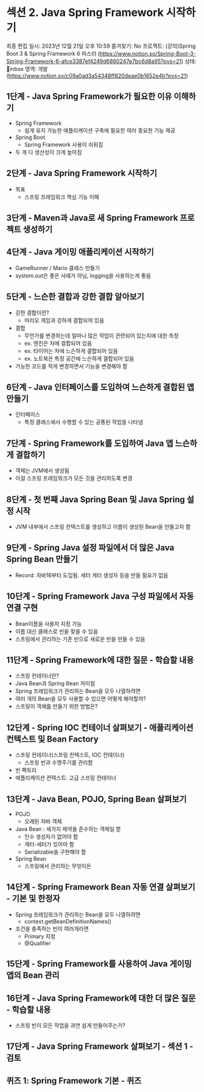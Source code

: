 # 섹션 2. Java Spring Framework 시작하기

최종 편집 일시: 2023년 12월 21일 오후 10:59
즐겨찾기: No
프로젝트: (강의)Spring Boot 3 & Spring Framework 6 마스터 (https://www.notion.so/Spring-Boot-3-Spring-Framework-6-afce3387ef4249d6860247e7bc6d8a95?pvs=21)
상태: inbox
영역: 개발 (https://www.notion.so/c09a0ad3a54348ff820deae0b1652e4b?pvs=21)

## 1단계 - Java Spring Framework가 필요한 이유 이해하기

- Spring Framework
    - 쉽게 유지 가능한 애플리케이션 구축에 필요한 여러 중요한 기능 제공
- Spring Boot
    - Spring Framework 사용이 쉬워짐
- 두 개 다 생산성이 크게 높아짐

## 2단계 - Java Spring Framework 시작하기

- 목표
    - 스프링 프레임워크 핵심 기능 이해

## 3단계 - Maven과 Java로 새 Spring Framework 프로젝트 생성하기

## 4단계 - Java 게이밍 애플리케이션 시작하기

- GameRunner / Mario 클래스 만들기
- system.out은 좋은 사례가 아님, logging을 사용하는게 좋음

## 5단계 - 느슨한 결합과 강한 결합 알아보기

- 강한 결합이란?
    - 마리오 게임과 강하게 결합되어 있음
- 결합
    - 무언가를 변경하는데 얼마나 많은 작업이 관련되어 있는지에 대한 측정
    - ex. 엔진은 차에 결합되어 있음
    - ex. 타이어는 차에 느슨하게 결합되어 있음
    - ex. 노트북은 특정 공간에 느슨하게 결합되어 있음
- 가능한 코드를 적게 변경하면서 기능을 변경해야 함

## 6단계 - Java 인터페이스를 도입하여 느슨하게 결합된 앱 만들기

- 인터페이스
    - 특정 클래스에서 수행할 수 있는 공통된 작업을 나타냄

## 7단계 - Spring Framework를 도입하여 Java 앱 느슨하게 결합하기

- 객체는 JVM에서 생성됨
- 이걸 스프링 프레임워크가 모든 것을 관리하도록 변경

## 8단계 - 첫 번째 Java Spring Bean 및 Java Spring 설정 시작

- JVM 내부에서 스프링 컨텍스트를 생성하고 이름이 생성된 Bean을 만들고자 함

## 9단계 - Spring Java 설정 파일에서 더 많은 Java Spring Bean 만들기

- Record: 자바16부터 도입됨. 세터 게터 생성자 등을 만들 필요가 없음

## 10단계 - Spring Framework Java 구성 파일에서 자동 연결 구현

- Bean이름을 사용자 지정 가능
- 이름 대신 클래스로 빈을 찾을 수 있음
- 스프링에서 관리하는 기존 빈으로 새로운 빈을 만들 수 있음

## 11단계 - Spring Framework에 대한 질문 - 학습할 내용

- 스프링 컨테이너란?
- Java Bean과 Spring Bean 차이점
- Spring 프레임워크가 관리하는 Bean을 모두 나열하려면
- 여러 개의 Bean을 모두 사용할 수 있으면 어떻게 해야할까?
- 스프링이 객체를 만들기 위한 방법은?

## 12단계 - Spring IOC 컨테이너 살펴보기 - 애플리케이션 컨텍스트 및 Bean Factory

- 스프링 컨테이너(스프링 컨텍스트, IOC 컨테이너)
    - 스프링 빈과 수명주기를 관리함
- 빈 팩토리
- 애플리케이션 컨텍스트: 고급 스프링 컨테이너

## 13단계 - Java Bean, POJO, Spring Bean 살펴보기

- POJO
    - 오래된 자바 객체
- Java Bean : 세가지 제약을 준수하는 객체일 뿐
    - 인수 생성자가 없어야 함
    - 게터-세터가 있어야 함
    - Serializable을 구현해야 함
- Spring Bean
    - 스프링에서 관리하는 무엇이든

## 14단계 - Spring Framework Bean 자동 연결 살펴보기 - 기본 및 한정자

- Spring 프레임워크가 관리하는 Bean을 모두 나열하려면
    - context.getBeanDefinitionNames()
- 조건을 충족하는 빈이 여러개라면
    - Primary 지정
    - @Qualifier

## 15단계 - Spring Framework를 사용하여 Java 게이밍 앱의 Bean 관리

## 16단계 - Java Spring Framework에 대한 더 많은 질문 - 학습할 내용

- 스프링 빈이 모든 작업을 과연 쉽게 만들어주는가?

## 17단계 - Java Spring Framework 살펴보기 - 섹션 1 - 검토

## 퀴즈 1: Spring Framework 기본 - 퀴즈